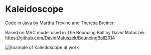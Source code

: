 Kaleidoscope
============

Code in Java by Martha Trevino and Theresa Breiner.

Based on MVC model used in The Bouncing Ball by David Matuszek:
https://github.com/DavidMatuszek/BouncingBall2014


![Example of Kaleidoscope at work](kaleidoscope.gif)


